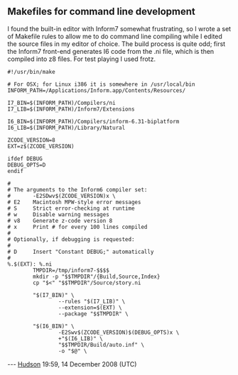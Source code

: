 ## Makefiles for command line development

I found the built-in editor with Inform7 somewhat frustrating, so I
wrote a set of Makefile rules to allow me to do command line compiling
while I edited the source files in my editor of choice. The build
process is quite odd; first the Inform7 front-end generates I6 code from
the .ni file, which is then compiled into z8 files. For test playing I
used frotz.

    #!/usr/bin/make

    # For OSX; for Linux i386 it is somewhere in /usr/local/bin
    INFORM_PATH=/Applications/Inform.app/Contents/Resources/

    I7_BIN=$(INFORM_PATH)/Compilers/ni
    I7_LIB=$(INFORM_PATH)/Inform7/Extensions

    I6_BIN=$(INFORM_PATH)/Compilers/inform-6.31-biplatform
    I6_LIB=$(INFORM_PATH)/Library/Natural

    ZCODE_VERSION=8
    EXT=z$(ZCODE_VERSION)

    ifdef DEBUG
    DEBUG_OPTS=D
    endif

    #
    # The arguments to the Inform6 compiler set:
    #       -E2SDwv$(ZCODE_VERSION)x \
    # E2    Macintosh MPW-style error messages
    # S     Strict error-checking at runtime
    # w     Disable warning messages
    # v8    Generate z-code version 8
    # x     Print # for every 100 lines compiled
    #
    # Optionally, if debugging is requested:
    #
    # D     Insert "Constant DEBUG;" automatically
    #
    %.$(EXT): %.ni
            TMPDIR=/tmp/inform7-$$$$
            mkdir -p "$$TMPDIR"/{Build,Source,Index}
            cp "$<" "$$TMPDIR"/Source/story.ni

            "$(I7_BIN)" \
                    --rules "$(I7_LIB)" \
                    --extension=$(EXT) \
                    --package "$$TMPDIR" \

            "$(I6_BIN)" \
                    -E2Swv$(ZCODE_VERSION)$(DEBUG_OPTS)x \
                    +"$(I6_LIB)" \
                    "$$TMPDIR/Build/auto.inf" \
                    -o "$@" \

--- [Hudson](User:Hudson) 19:59, 14 December 2008 (UTC)
